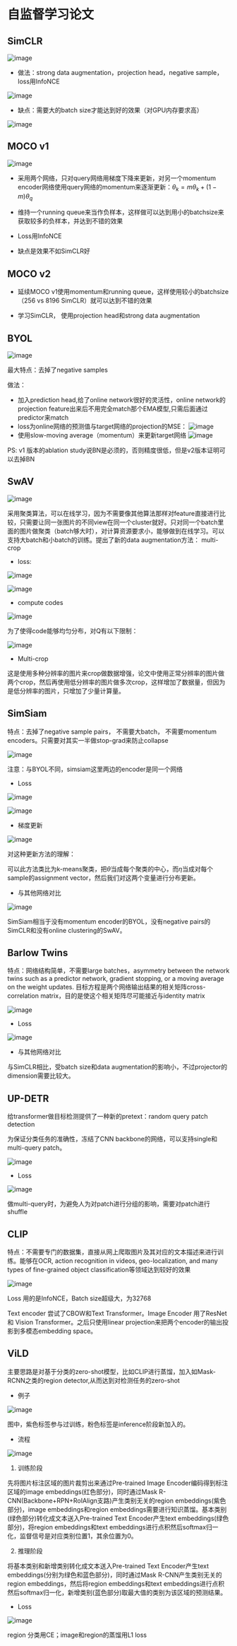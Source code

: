 # 自监督学习论文

## SimCLR

![image](figures/SimCLR.jpg)

- 做法：strong data augmentation，projection head，negative sample，loss用InfoNCE

![image](figures/simclr_loss.jpg)

- 缺点：需要大的batch size才能达到好的效果（对GPU内存要求高）

![image](figures/simclr_batchsize.jpg)

## MOCO v1

![image](figures/MOCO.jpg)

- 采用两个网络，只对query网络用梯度下降来更新，对另一个momentum encoder网络使用query网络的momentum来逐渐更新：$\theta_k = m\theta_k + (1-m)\theta_q$

- 维持一个running queue来当作负样本，这样做可以达到用小的batchsize来获取较多的负样本，并达到不错的效果

- Loss用InfoNCE

- 缺点是效果不如SimCLR好

## MOCO v2

- 延续MOCO v1使用momentum和running queue，这样使用较小的batchsize（256 vs 8196 SimCLR）就可以达到不错的效果

- 学习SimCLR， 使用projection head和strong data augmentation

## BYOL

![image](figures/BYOL.jpg)

最大特点：去掉了negative samples

做法：

- 加入prediction head,给了online network很好的灵活性，online network的projection feature出来后不用完全match那个EMA模型,只需后面通过predictor来match
- loss为online网络的预测值与target网络的projection的MSE：
![image](figures/BYOL_loss.jpg)
- 使用slow-moving average（momentum）来更新target网络
![image](figures/BYOL_update.jpg)

PS: v1 版本的ablation study说BN是必须的，否则精度很低，但是v2版本证明可以去掉BN

## SwAV

![image](figures/SwAV.jpg)

采用聚类算法，可以在线学习，因为不需要像其他算法那样对feature直接进行比较，只需要让同一张图片的不同view在同一个cluster就好。只对同一个batch里面的图片做聚类（batch够大时），对计算资源要求小，能够做到在线学习。可以支持大batch和小batch的训练。提出了新的data augmentation方法： multi-crop

- loss:

![image](figures/swav_loss1.jpg)

![image](figures/swav_loss2.jpg)

- compute codes

![image](figures/swav_code.jpg)

为了使得code能够均匀分布，对Q有以下限制：

![image](figures/swav_constraint.jpg)

- Multi-crop

这是使用多种分辨率的图片来crop做数据增强，论文中使用正常分辨率的图片做两个crop，然后再使用低分辨率的图片做多次crop，这样增加了数据量，但因为是低分辨率的图片，只增加了少量计算量。


## SimSiam

特点：去掉了negative sample pairs， 不需要大batch， 不需要momentum encoders。只需要对其实一半做stop-grad来防止collapse

![image](figures/simsiam.jpg)

注意：与BYOL不同，simsiam这里两边的encoder是同一个网络

- Loss

![image](figures/simsiam_cossim.jpg)

![image](figures/simsiam_loss.jpg)

- 梯度更新

![image](figures/simsiam_update.jpg)

对这种更新方法的理解：

可以此方法类比为k-means聚类，把$\theta$当成每个聚类的中心，而$\eta$当成对每个sample的assignment vector，然后我们对这两个变量进行分布更新。

- 与其他网络对比

![image](figures/simsiam_compare.jpg)

SimSiam相当于没有momentum encoder的BYOL，没有negative pairs的SimCLR和没有online clustering的SwAV。

## Barlow Twins

特点：网络结构简单，不需要large batches，asymmetry between the network twins such as a predictor network, gradient stopping, or a moving average on the weight updates. 目标方程是两个网络输出结果的相关矩阵cross-correlation matrix，目的是使这个相关矩阵尽可能接近与identity matrix

![image](figures/BarlowTwins.jpg)

- Loss

![image](figures/BarlowTwins_loss.jpg)

- 与其他网络对比

与SimCLR相比，受batch size和data augmentation的影响小，不过projector的dimension需要比较大。

## UP-DETR

给transformer做目标检测提供了一种新的pretext：random query patch detection

为保证分类任务的准确性，冻结了CNN backbone的网络，可以支持single和multi-query patch。

![image](figures/UP-DETR.jpg)

- Loss

![image](figures/UP-DETR_loss.jpg)

做multi-query时，为避免人为对patch进行分组的影响，需要对patch进行shuffle

## CLIP

特点：不需要专门的数据集，直接从网上爬取图片及其对应的文本描述来进行训练。能够在OCR, action recognition in videos, geo-localization, and many types of fine-grained object classification等领域达到较好的效果

![image](figures/CLIP.jpg)

Loss 用的是InfoNCE，Batch size超级大，为32768

Text encoder 尝试了CBOW和Text Transformer。Image Encoder 用了ResNet 和 Vision Transformer。之后只使用linear projection来把两个encoder的输出投影到多模态embedding space。

## ViLD

主要思路是对基于分类的zero-shot模型，比如CLIP进行蒸馏，加入如Mask-RCNN之类的region detector,从而达到对检测任务的zero-shot

- 例子

![image](figures/ViLD_example.jpg)

图中，紫色标签参与过训练，粉色标签是inference阶段新加入的。

- 流程

![image](figures/ViLD_overview.jpg)

1. 训练阶段

先将图片标注区域的图片裁剪出来通过Pre-trained Image Encoder编码得到标注区域的image embeddings(红色部分)，同时通过Mask R-CNN(Backbone+RPN+RoIAlign支路)产生类别无关的region embeddings(紫色部分)，image embeddings和region embeddings需要进行知识蒸馏。基本类别(绿色部分)转化成文本送入Pre-trained Text Encoder产生text embeddings(绿色部分)，将region embeddings和text embeddings进行点积然后softmax归一化，监督信号是对应类别位置1，其余位置为0。

2. 推理阶段

将基本类别和新增类别转化成文本送入Pre-trained Text Encoder产生text embeddings(分别为绿色和蓝色部分)，同时通过Mask R-CNN产生类别无关的region embeddings，然后将region embeddings和text embeddings进行点积然后softmax归一化，新增类别(蓝色部分)取最大值的类别为该区域的预测结果。

- Loss

![image](figures/ViLD_model.jpg)

region 分类用CE；image和region的蒸馏用L1 loss